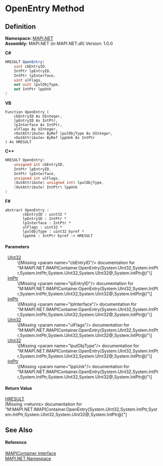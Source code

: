# OpenEntry Method




## Definition
**Namespace:** <a href="5bef4637-66f8-16d4-e5f4-4d0da57a1538.md">MAPI.NET</a>  
**Assembly:** MAPI.NET (in MAPI.NET.dll) Version: 1.0.0

**C#**
``` C#
HRESULT OpenEntry(
	uint cbEntryID,
	IntPtr lpEntryID,
	IntPtr lpInterface,
	uint ulFlags,
	out uint lpulObjType,
	out IntPtr lppUnk
)
```
**VB**
``` VB
Function OpenEntry ( 
	cbEntryID As UInteger,
	lpEntryID As IntPtr,
	lpInterface As IntPtr,
	ulFlags As UInteger,
	<OutAttribute> ByRef lpulObjType As UInteger,
	<OutAttribute> ByRef lppUnk As IntPtr
) As HRESULT
```
**C++**
``` C++
HRESULT OpenEntry(
	unsigned int cbEntryID, 
	IntPtr lpEntryID, 
	IntPtr lpInterface, 
	unsigned int ulFlags, 
	[OutAttribute] unsigned int% lpulObjType, 
	[OutAttribute] IntPtr% lppUnk
)
```
**F#**
``` F#
abstract OpenEntry : 
        cbEntryID : uint32 * 
        lpEntryID : IntPtr * 
        lpInterface : IntPtr * 
        ulFlags : uint32 * 
        lpulObjType : uint32 byref * 
        lppUnk : IntPtr byref -> HRESULT 
```



#### Parameters
<dl><dt>  <a href="https://learn.microsoft.com/dotnet/api/system.uint32" target="_blank" rel="noopener noreferrer">UInt32</a></dt><dd>\[Missing &lt;param name="cbEntryID"/&gt; documentation for "M:MAPI.NET.IMAPIContainer.OpenEntry(System.UInt32,System.IntPtr,System.IntPtr,System.UInt32,System.UInt32@,System.IntPtr@)"\]</dd><dt>  <a href="https://learn.microsoft.com/dotnet/api/system.intptr" target="_blank" rel="noopener noreferrer">IntPtr</a></dt><dd>\[Missing &lt;param name="lpEntryID"/&gt; documentation for "M:MAPI.NET.IMAPIContainer.OpenEntry(System.UInt32,System.IntPtr,System.IntPtr,System.UInt32,System.UInt32@,System.IntPtr@)"\]</dd><dt>  <a href="https://learn.microsoft.com/dotnet/api/system.intptr" target="_blank" rel="noopener noreferrer">IntPtr</a></dt><dd>\[Missing &lt;param name="lpInterface"/&gt; documentation for "M:MAPI.NET.IMAPIContainer.OpenEntry(System.UInt32,System.IntPtr,System.IntPtr,System.UInt32,System.UInt32@,System.IntPtr@)"\]</dd><dt>  <a href="https://learn.microsoft.com/dotnet/api/system.uint32" target="_blank" rel="noopener noreferrer">UInt32</a></dt><dd>\[Missing &lt;param name="ulFlags"/&gt; documentation for "M:MAPI.NET.IMAPIContainer.OpenEntry(System.UInt32,System.IntPtr,System.IntPtr,System.UInt32,System.UInt32@,System.IntPtr@)"\]</dd><dt>  <a href="https://learn.microsoft.com/dotnet/api/system.uint32" target="_blank" rel="noopener noreferrer">UInt32</a></dt><dd>\[Missing &lt;param name="lpulObjType"/&gt; documentation for "M:MAPI.NET.IMAPIContainer.OpenEntry(System.UInt32,System.IntPtr,System.IntPtr,System.UInt32,System.UInt32@,System.IntPtr@)"\]</dd><dt>  <a href="https://learn.microsoft.com/dotnet/api/system.intptr" target="_blank" rel="noopener noreferrer">IntPtr</a></dt><dd>\[Missing &lt;param name="lppUnk"/&gt; documentation for "M:MAPI.NET.IMAPIContainer.OpenEntry(System.UInt32,System.IntPtr,System.IntPtr,System.UInt32,System.UInt32@,System.IntPtr@)"\]</dd></dl>

#### Return Value
<a href="50596607-a328-ef10-6ea9-0448fbb7d197.md">HRESULT</a>  
\[Missing &lt;returns&gt; documentation for "M:MAPI.NET.IMAPIContainer.OpenEntry(System.UInt32,System.IntPtr,System.IntPtr,System.UInt32,System.UInt32@,System.IntPtr@)"\]

## See Also


#### Reference
<a href="d9a68088-6545-338f-9dc8-439874dbd7a1.md">IMAPIContainer Interface</a>  
<a href="5bef4637-66f8-16d4-e5f4-4d0da57a1538.md">MAPI.NET Namespace</a>  
